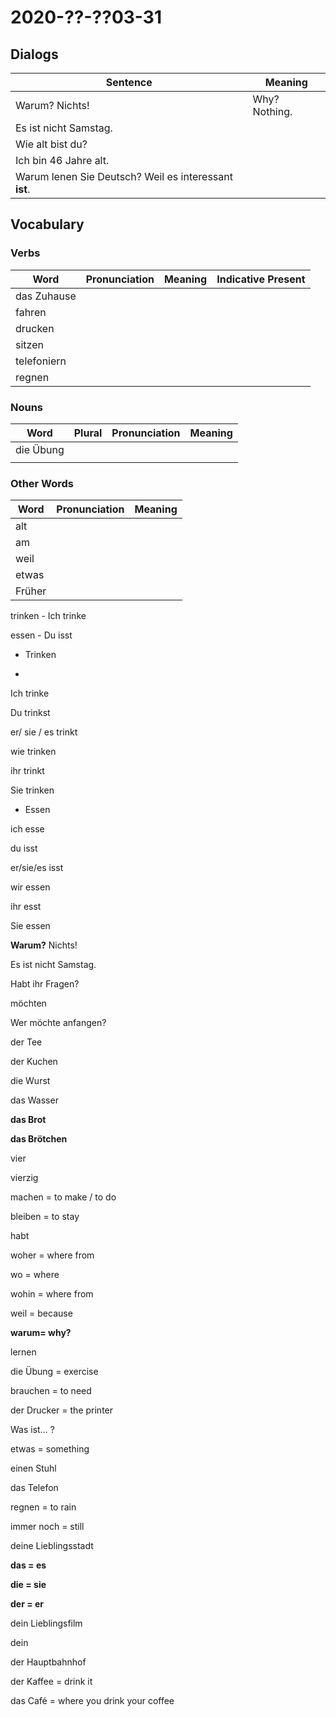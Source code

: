 # 2020-??-??03-31

## Dialogs

| Sentence                                              | Meaning       |
| ----------------------------------------------------- | ------------- |
| Warum? Nichts!                                        | Why? Nothing. |
| Es ist nicht Samstag.                                 |               |
| Wie alt bist du?                                      |               |
| Ich bin 46 Jahre alt.                                 |               |
| Warum lenen Sie Deutsch? Weil es interessant **ist**. |               |

## Vocabulary

### Verbs

| Word        | Pronunciation | Meaning | Indicative Present |
| ----------- | ------------- | ------- | ------------------ |
| das Zuhause |               |         |                    |
| fahren      |               |         |                    |
| drucken     |               |         |                    |
| sitzen      |               |         |                    |
| telefoniern |               |         |                    |
| regnen      |               |         |                    |

### Nouns

| Word      | Plural | Pronunciation | Meaning |
| --------- | ------ | ------------- | ------- |
| die Übung |        |               |         |
|           |        |               |         |

### Other Words

| Word   | Pronunciation | Meaning |
| ------ | ------------- | ------- |
| alt    |               |         |
| am     |               |         |
| weil   |               |         |
| etwas  |               |         |
| Früher |               |         |



trinken - Ich trinke 

essen  - Du isst





- Trinken 

- 

Ich  trinke

Du trinkst

er/ sie / es trinkt

wie trinken

ihr trinkt

Sie trinken





- Essen



ich esse

du isst

er/sie/es isst

wir essen

ihr esst

Sie essen



**Warum?** Nichts! 

Es ist nicht Samstag.



Habt ihr Fragen?



möchten



Wer möchte anfangen? 



der Tee



der Kuchen

die  Wurst

das Wasser 

**das Brot**

**das Brötchen**





vier 

vierzig



machen = to make / to do

bleiben = to stay 



habt 



woher = where from 

wo = where

wohin = where from



weil = because



**warum= why?**



lernen 

die Übung = exercise



brauchen = to need

der Drucker = the printer



Was ist... ?



etwas = something



einen Stuhl

das Telefon

regnen = to rain 

immer noch = still



deine Lieblingsstadt



**das = es** 

**die = sie** 

**der = er**



dein Lieblingsfilm



dein





der Hauptbahnhof 



der Kaffee = drink it

das Café = where you drink your coffee
